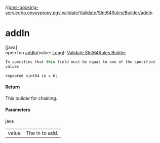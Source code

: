 //[pms-booking-service](../../../../../index.md)/[io.envoyproxy.pgv.validate](../../../index.md)/[Validate](../../index.md)/[SInt64Rules](../index.md)/[Builder](index.md)/[addIn](add-in.md)

# addIn

[java]\
open fun [addIn](add-in.md)(value: [Long](https://kotlinlang.org/api/core/kotlin-stdlib/kotlin/-long/index.html)): [Validate.SInt64Rules.Builder](index.md)

```kotlin
In specifies that this field must be equal to one of the specified
values

```
`repeated sint64 in = 6;`

#### Return

This builder for chaining.

#### Parameters

java

| | |
|---|---|
| value | The in to add. |
